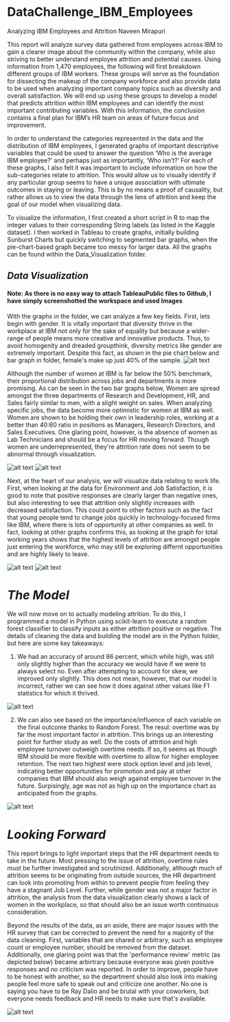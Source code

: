 # DataChallenge_IBM_Employees

Analyzing IBM Employees and Attrition
Naveen Mirapuri

This report will analyze survey data gathered from employees across IBM to gain a clearer image about the community within the company, while also striving to better understand employee attrition and potential causes. Using information from 1,470 employees, the following will first breakdown different groups of IBM workers. These groups will serve as the foundation for dissecting the makeup of the company workforce and also provide data to be used when analyzing important company topics such as diversity and overall satisfaction. We will end up using these groups to develop a model that predicts attrition within IBM employees and can identify the most important contributing variables. With this information, the conclusion contains a final plan for IBM’s HR team on areas of future focus and improvement. 

In order to understand the categories represented in the data and the distribution of IBM employees, I generated graphs of important descriptive variables that could be used to answer the question ‘Who is the average IBM employee?’ and perhaps just as importantly, ‘Who isn’t?’ For each of these graphs, I also felt it was important to include information on how the sub-categories relate to attrition. This would allow us to visually identify if any particular group seems to have a unique association with ultimate outcomes in staying or leaving. This is by no means a proof of causality, but rather allows us to view the data through the lens of attrition and keep the goal of our model when visualizing data. 

To visualize the information, I first created a short script in R to map the integer values to their corresponding String labels (as listed in the Kaggle dataset). I then worked in Tableau to create graphs, initially building Sunburst Charts but quickly switching to segmented bar graphs, when the pie-chart-based graph became too messy for larger data. All the graphs can be found within the Data_Visualization folder.


## ***Data Visualization***
#### Note: As there is no easy way to attach TableauPublic files to Github, I have simply screenshotted the workspace and used Images

With the graphs in the folder, we can analyze a few key fields. First, lets begin with gender. It is vitally important that diversity thrive in the workplace at IBM not only for the sake of equality but because a wider-range of people means more creative and innovative products. Thus, to avoid homogenity and dreaded groupthink, diversity metrics like gender are extremely important. Despite this fact, as shown in the pie chart below and bar graph in folder, female's make up just 40% of the sample. 
![alt text](https://github.com/NaveenM12/DataChallenge_IBM_Employees/blob/master/Data_Visualization/Gender.png?raw=true)

Although the number of women at IBM is far below the 50% benchmark, their proportional distribution across jobs and departments is more promising. As can be seen in the two bar graphs below, Women are spread amongst the three departments of Research and Development, HR, and Sales fairly similar to men, with a slight weight on sales. When analyzing specific jobs, the data become more optimistic for women at IBM as well. Women are shown to be holding their own in leadership roles, working at a better than 40:60 ratio in positions as Managers, Research Directors, and Sales Executives. One glaring point, however, is the absence of women as Lab Technicians and should be a focus for HR moving forward. Though women are underrepresented, they're attrition rate does not seem to be abnormal through visualization. 


![alt text](https://github.com/NaveenM12/DataChallenge_IBM_Employees/blob/master/Data_Visualization/Gender_By_Department.png?raw=true)
![alt text](https://github.com/NaveenM12/DataChallenge_IBM_Employees/blob/master/Data_Visualization/Job_Roles_by_Gender.png?raw=true)

Next, at the heart of our analysis, we will visualize data relating to work life. First, when looking at the data for Environment and Job Satisfaction, it is good to note that positive responses are clearly larger than negative ones, but also interesting to see that attrition only slightly increases with decreased satisfaction. This could point to other factors such as the fact that young people tend to change jobs quickly in technology-focused firms like IBM, where there is lots of opportunity at other companies as well. In fact, looking at other graphs confirms this, as looking at the graph for total working years shows that the highest levels of attrition are amongst people just entering the workforce, who may still be exploring differnt opportunities and are highly likely to leave.

![alt text](https://github.com/NaveenM12/DataChallenge_IBM_Employees/blob/master/Data_Visualization/Environment_Satisfaction.png?raw=true)
![alt text](https://github.com/NaveenM12/DataChallenge_IBM_Employees/blob/master/Data_Visualization/Total_Working_Years.png?raw=true)


# ***The Model***

We will now move on to actually modeling attrition. To do this, I programmed a model in Python using scikit-learn to execute a random forest classifier to classify inputs as either attrition positive or negative. The details of cleaning the data and building the model are in the Python folder, but here are some key takeaways:

1. We had an accuracy of around 86 percent, which while high, was still only slightly higher than the accuracy we would have if we were to always select no. Even after attempting to account for skew, we improved only slightly. This does not mean, however, that our model is incorrect, rather we can see how it does against other values like F1 statistics for which it thrived. 

![alt text](https://github.com/NaveenM12/DataChallenge_IBM_Employees/blob/master/PythonAttritionModel/Model_Results.png?raw=true)


2. We can also see based on the importance/influence of each variable on the final outcome thanks to Random Forest. The resul: overtime was by far the most important factor in attrition. This brings up an interesting point for further study as well. Do the costs of attrition and high employee turnover outweigh overtime needs. If so, it seems as though IBM should be more flexible with overtime to allow for higher employee retention. The next two highest were stock option level and job level, indicating better opportunities for promotion and pay at other companies that IBM should also weigh against employee turnover in the future. Surpisingly, age was not as high up on the importance chart as anticipated from the graphs.

![alt text](https://github.com/NaveenM12/DataChallenge_IBM_Employees/blob/master/PythonAttritionModel/Variable_Influence.png?raw=true)


# ***Looking Forward***

This report brings to light important steps that the HR department needs to take in the future. Most pressing to the issue of attrition, overtime rules must be further investigated and scrutinized. Additionally, although much of attrition seems to be originating from outside sources, the HR department can look into promoting from within to prevent people from feeling they have a stagnant Job Level. Further, while gender was not a major factor in attrition, the analysis from the data visualization clearly shows a lack of women in the workplace, so that should also be an issue worth continuous consideration.   

Beyond the results of the data, as an aside, there are major issues with the HR survey that can be corrected to prevent the need for a majority of the data cleaning. First, variables that are shared or arbitrary, such as employee count or employee number, should be removed from the dataset. Additionally, one glaring point was that the 'performance review' metric (as depicted below) became arbirtrary because everyone was given positive responses and no criticism was reported. In order to improve, people have to be honest with another, so the department should also look into making people feel more safe to speak out and criticize one another. No one is saying you have to be Ray Dalio and be brutal with your coworkers, but everyone needs feedback and HR needs to make sure that's available.

![alt text](https://github.com/NaveenM12/DataChallenge_IBM_Employees/blob/master/Data_Visualization/Performance_Rating.png?raw=true)
